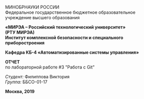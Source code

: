 МИНОБРНАУКИ РОССИИ\
Федеральное государственное бюджетное образовательное учреждение высшего образования

**«МИРЭА – Российский технологический университет»**\
**(РТУ МИРЭА)**\
**Институт комплексной безопасности и специального приборостроения**

**Кафедра КБ-4 «Автоматизированные системы управления»**

**ОТЧЕТ**\
по лабораторной работе #3 "Работа с Git"

*Студент:* Филиппова Виктория\
*Группа:* ББСО-01-17

**Москва, 2019**

